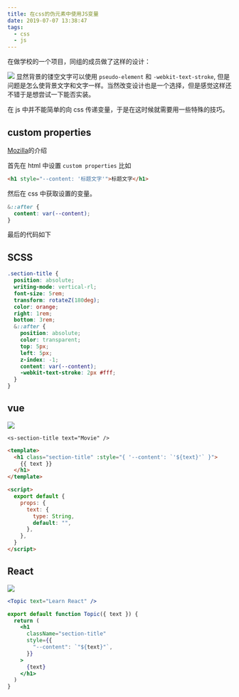 ```yaml
---
title: 在css的伪元素中使用JS变量
date: 2019-07-07 13:38:47
tags:
  - css
  - js
---
```


在做学校的一个项目，同组的成员做了这样的设计：

![](https://cloud.rainy.me/blog/custom-properties-movie.png)
显然背景的镂空文字可以使用 `pseudo-element` 和 `-webkit-text-stroke`, 但是问题是怎么使背景文字和文字一样。当然改变设计也是一个选择，但是感觉这样还不错于是想尝试一下能否实装。

在 js 中并不能简单的向 css 传递变量，于是在这时候就需要用一些特殊的技巧。

## custom properties

[Mozilla](https://developer.mozilla.org/en-US/docs/Web/CSS/Using_CSS_custom_properties)的介绍

首先在 html 中设置 `custom properties` 比如

```html
<h1 style="--content: '标题文字'">标题文字</h1>
```

然后在 css 中获取设置的变量。

```css
&::after {
  content: var(--content);
}
```

最后的代码如下

## SCSS

```scss
.section-title {
  position: absolute;
  writing-mode: vertical-rl;
  font-size: 5rem;
  transform: rotateZ(180deg);
  color: orange;
  right: 1rem;
  bottom: 3rem;
  &::after {
    position: absolute;
    color: transparent;
    top: 5px;
    left: 5px;
    z-index: -1;
    content: var(--content);
    -webkit-text-stroke: 2px #fff;
  }
}
```

## vue

![](https://cloud.rainy.me/blog/custom-properties-vue.png)

```vue
<s-section-title text="Movie" />
```

```html
<template>
  <h1 class="section-title" :style="{ '--content': `'${text}'` }">
    {{ text }}
  </h1>
</template>

<script>
  export default {
    props: {
      text: {
        type: String,
        default: "",
      },
    },
  }
</script>
```

## React

![](https://cloud.rainy.me/blog/custom-properties-react.png)

```jsx
<Topic text="Learn React" />
```

```jsx
export default function Topic({ text }) {
  return (
    <h1
      className="section-title"
      style={{
        "--content": `"${text}"`,
      }}
    >
      {text}
    </h1>
  )
}
```
